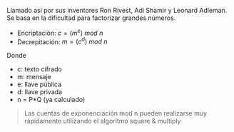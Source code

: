 Llamado así por sus inventores Ron Rivest, Adi Shamir y Leonard Adleman. Se basa en la dificultad para factorizar grandes números.

- Encriptación: $c = (m^e)\ mod\ n$
- Decrepitación: $m = (c^d)\ mod\ n$

Donde
- c: texto cifrado
- m: mensaje
- e: llave pública
- d: llave privada
- n = P\*Q (ya calculado)

> Las cuentas de exponenciación mod n pueden realizarse muy rápidamente utilizando el algorítmo square & multiply